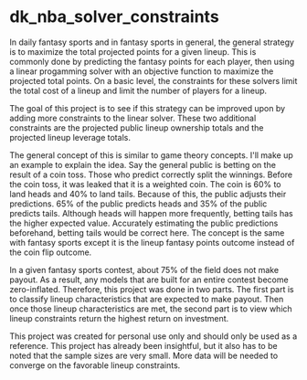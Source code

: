 # dk_nba_solver_constraints

In daily fantasy sports and in fantasy sports in general, the general strategy is to maximize the total projected points for a given lineup. This is commonly done by predicting the fantasy points for each player, then using a linear progamming solver with an objective function to maximize the projected total points. On a basic level, the constraints for these solvers limit the total cost of a lineup and limit the number of players for a lineup.

The goal of this project is to see if this strategy can be improved upon by adding more constraints to the linear solver. These two additional constraints are the projected public lineup ownership totals and the projected lineup leverage totals.

The general concept of this is similar to game theory concepts. I'll make up an example to explain the idea. Say the general public is betting on the result of a coin toss. Those who predict correctly split the winnings. Before the coin toss, it was leaked that it is a weighted coin. The coin is 60% to land heads and 40% to land tails. Because of this, the public adjusts their predictions. 65% of the public predicts heads and 35% of the public predicts tails. Although heads will happen more frequently, betting tails has the higher expected value. Accurately estimating the public predictions beforehand, betting tails would be correct here. The concept is the same with fantasy sports except it is the lineup fantasy points outcome instead of the coin flip outcome.

In a given fantasy sports contest, about 75% of the field does not make payout. As a result, any models that are built for an entire contest become zero-inflated. Therefore, this project was done in two parts. The first part is to classify lineup characteristics that are expected to make payout. Then once those lineup characteristics are met, the second part is to view which lineup constraints return the highest return on investment.

This project was created for personal use only and should only be used as a reference. This project has already been insightful, but it also has to be noted that the sample sizes are very small. More data will be needed to converge on the favorable lineup constraints.
